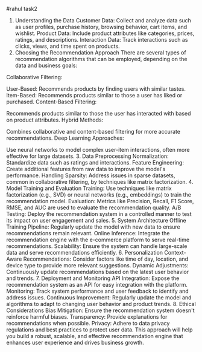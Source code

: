 #rahul task2
1. Understanding the Data
Customer Data: Collect and analyze data such as user profiles, purchase history, browsing behavior, cart items, and wishlist.
Product Data: Include product attributes like categories, prices, ratings, and descriptions.
Interaction Data: Track interactions such as clicks, views, and time spent on products.
2. Choosing the Recommendation Approach
There are several types of recommendation algorithms that can be employed, depending on the data and business goals:

Collaborative Filtering:

User-Based: Recommends products by finding users with similar tastes.
Item-Based: Recommends products similar to those a user has liked or purchased.
Content-Based Filtering:

Recommends products similar to those the user has interacted with based on product attributes.
Hybrid Methods:

Combines collaborative and content-based filtering for more accurate recommendations.
Deep Learning Approaches:

Use neural networks to model complex user-item interactions, often more effective for large datasets.
3. Data Preprocessing
Normalization: Standardize data such as ratings and interactions.
Feature Engineering: Create additional features from raw data to improve the model's performance.
Handling Sparsity: Address issues in sparse datasets, common in collaborative filtering, by techniques like matrix factorization.
4. Model Training and Evaluation
Training: Use techniques like matrix factorization (e.g., SVD) or neural networks (e.g., embeddings) to train the recommendation model.
Evaluation: Metrics like Precision, Recall, F1 Score, RMSE, and AUC are used to evaluate the recommendation quality.
A/B Testing: Deploy the recommendation system in a controlled manner to test its impact on user engagement and sales.
5. System Architecture
Offline Training Pipeline: Regularly update the model with new data to ensure recommendations remain relevant.
Online Inference: Integrate the recommendation engine with the e-commerce platform to serve real-time recommendations.
Scalability: Ensure the system can handle large-scale data and serve recommendations efficiently.
6. Personalization
Context-Aware Recommendations: Consider factors like time of day, location, and device type to provide more relevant suggestions.
Dynamic Adjustments: Continuously update recommendations based on the latest user behavior and trends.
7. Deployment and Monitoring
API Integration: Expose the recommendation system as an API for easy integration with the platform.
Monitoring: Track system performance and user feedback to identify and address issues.
Continuous Improvement: Regularly update the model and algorithms to adapt to changing user behavior and product trends.
8. Ethical Considerations
Bias Mitigation: Ensure the recommendation system doesn't reinforce harmful biases.
Transparency: Provide explanations for recommendations when possible.
Privacy: Adhere to data privacy regulations and best practices to protect user data.
This approach will help you build a robust, scalable, and effective recommendation engine that enhances user experience and drives business growth.






